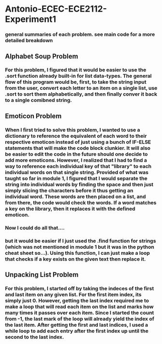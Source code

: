 # Antonio-ECEC-ECE2112-Experiment1
### general summaries of each problem. see main code for a more detailed breakdown
## Alphabet Soup Problem
### For this problem, I figured that it would be easier to use the .sort function already built-in for list data-types. The general flow of this program would be, first, to take the string input from the user, convert each letter to an item on a single list, use .sort to sort them alphabetically, and then finally conver it back to a single comibned string.
## Emoticon Problem
### When I first tried to solve this problem, I wanted to use a dictionary to reference the equivalent of each word to their respective emoticon instead of just using a bunch of IF-ELSE statements that will make the code block clunkier. It will also be easier to edit the code in the future should one decide to add more emoticons. However, I realized that I had to find a way to reference each individual key of that "library" to each individual words on that single string. Provided of what was taught so far in module 1, I figured that I would separate the string into individual words by finding the space and then just simply slicing the characters before it thus getting an individual word. These words are then placed on a list, and from there, the code would check the words. If a word matches a key on the library, then it replaces it with the defined emoticon.
### Now I could do all that....
### but it would be easier if I just used the .find function for strings (which was not mentioned in module 1 but it was in the python cheat sheet so...). Using this function, I can just make a loop that checks if a key exists on the given text then replace it.
## Unpacking List Problem
### For this problem, I started off by taking the indeces of the first and last item on any given list. For the first item index, its simply just 0. However, getting the last index required me to make a loop that will read each item on the list and marks how many times it passes over each item. Since I started the count from -1, the last mark of the loop will already yield the index of the last item. After getting the first and last indices, I used a while loop to add each entry after the first index up until the second to the last index.
